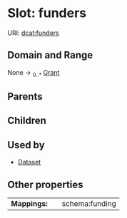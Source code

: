 
# Slot: funders




URI: [dcat:funders](http://www.w3.org/ns/dcat#funders)


## Domain and Range

None &#8594;  <sub>0..\*</sub> [Grant](Grant.md)

## Parents


## Children


## Used by

 * [Dataset](Dataset.md)

## Other properties

|  |  |  |
| --- | --- | --- |
| **Mappings:** | | schema:funding |

